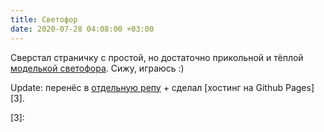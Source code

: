 ```yaml
---
title: Светофор
date: 2020-07-28 04:08:00 +03:00
---
```


Сверстал страничку с простой, но достаточно прикольной и тёплой [моделькой светофора][1]. Сижу, играюсь :)

Update: перенёс в [отдельную репу][2] + сделал [хостинг на Github Pages][3].

[1]: https://github.com/kastaneda/sandbox2020.de.co.ua/blob/master/traffic_lights/index.html
[2]: https://github.com/kastaneda/svitlofor.de.co.ua
[3]: 